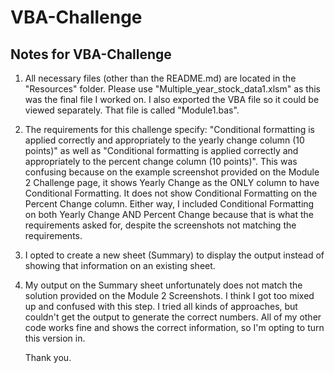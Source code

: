 # VBA-Challenge
## Notes for VBA-Challenge
1. All necessary files (other than the README.md) are located in the "Resources" folder. Please use "Multiple_year_stock_data1.xlsm" as this was the final file I worked on. I also exported the VBA file so it could be viewed separately. That file is called "Module1.bas".
2. The requirements for this challenge specify: "Conditional formatting is applied correctly and appropriately to the yearly change column (10 points)" as well as "Conditional formatting is applied correctly and appropriately to the percent change column (10 points)". This was confusing because on the example screenshot provided on the Module 2 Challenge page, it shows Yearly Change as the ONLY column to have Conditional Formatting. It does not show Conditional Formatting on the Percent Change column. Either way, I included Conditional Formatting on both Yearly Change AND Percent Change because that is what the requirements asked for, despite the screenshots not matching the requirements.
3. I opted to create a new sheet (Summary) to display the output instead of showing that information on an existing sheet. 
4. My output on the Summary sheet unfortunately does not match the solution provided on the Module 2 Screenshots. I think I got too mixed up and confused with this step. I tried all kinds of approaches, but couldn't get the output to generate the correct numbers. All of my other code works fine and shows the correct information, so I'm opting to turn this version in.

   Thank you.
